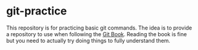 # git-practice
This repository is for practicing basic git commands. The idea is to provide a repository to use when following the [Git Book](https://git-scm.com/book/en/v2). Reading the book is fine but you need to actually try doing things to fully understand them.
